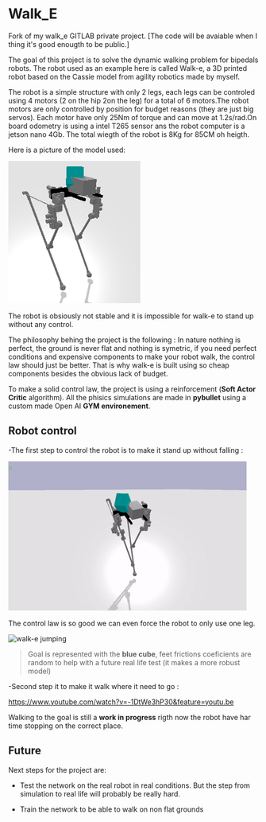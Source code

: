 # Walk_E
Fork of my walk_e GITLAB private project.
[The code will be avaiable when I thing it's good enougth to be public.]

The goal of this project is to solve the dynamic walking problem for bipedals robots. The robot used as an example here is called Walk-e, a 3D printed robot based on the Cassie model from agility robotics made by myself.

The robot is a simple structure with only 2 legs, each legs can be controled using 4 motors (2 on the hip 2on the leg) for a total of 6 motors.The robot motors are only controlled by position for budget reasons (they are just big servos). Each motor have only 25Nm of torque and can move at 1.2s/rad.On board odometry is using a intel T265 sensor ans the robot computer is a jetson nano 4Gb. The total wiegth of the robot is 8Kg for 85CM oh heigth.

Here is a picture of the model used:

![walk-e and the goal](/Pictures/pic1.png)

The robot is obsiously not stable and it is impossible for walk-e to stand up without any control.

The philosophy behing the project is the following : In nature nothing is perfect, the ground is never flat and nothing is symetric, if you need perfect conditions and expensive components to make your robot walk, the control law should just be better. That is why walk-e is built using so cheap components besides the obvious lack of budget.

To make a solid control law, the project is using a reinforcement (**Soft Actor Critic** algorithm). All the phisics simulations are made in **pybullet** using a custom made Open AI **GYM environement**.

## Robot control

-The first step to control the robot is to make it stand up without falling :

![walk-e standing](/Pictures/standing.gif)

The control law is so good we can even force the robot to only use one leg.

![walk-e jumping](/Pictures/onefoot.gif)


>Goal is represented with the **blue cube**, feet frictions coeficients are random to help with a future real life test (it makes a more robust model)

-Second step it to make it walk where it need to go :

https://www.youtube.com/watch?v=-1DtWe3hP30&feature=youtu.be

Walking to the goal is still a **work in progress** rigth now the robot have har time stopping on the correct place.

## Future

Next steps for the project are:

- Test the network on the real robot in real conditions. But the step from simulation to real life will probably be really hard.

- Train the network to be able to walk on non flat grounds
